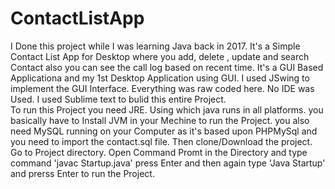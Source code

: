 # ContactListApp
I Done this project while I was learning Java back in 2017. It's a Simple Contact List App for Desktop where you add, delete , update and search Contact also you can see the call log based on recent time.
It's a GUI Based Applicationa and my 1st Desktop Application using GUI. I used JSwing to implement the GUI Interface. Everything was raw coded here. No IDE was Used. I used Sublime text to bulid this entire Project.  
To run this Project you need JRE. Using which java runs in all platforms. you basically have to Install JVM in your Mechine to run the Project.
you also need MySQL running on your Computer as it's based upon PHPMySql and you need to import the contact.sql file.
Then clone/Download the project. Go to Project directory. Open Command Promt in the Directory and type command 'javac Startup.java' press Enter and then again type 'Java Startup' and prerss Enter to run the Project. 
